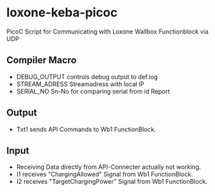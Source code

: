 # loxone-keba-picoc
PicoC Script for Communicating with Loxone Wallbox Functionblock via UDP 

## Compiler Macro
- DEBUG_OUTPUT controls debug output to def.log
- STREAM_ADRESS Streamadress with local IP
- SERIAL_NO Sn-No for comparing serial from id Report

## Output
- Txt1 sends API Commands to Wb1 FunctionBlock.
## Input
- Receiving Data directly from API-Connecter actually not working.
- I1 receives "ChargingAllowed" Signal from Wb1 FunctionBlock.
- I2 receives "TargetChargingPower" Signal from Wb1 FunctionBlock.
